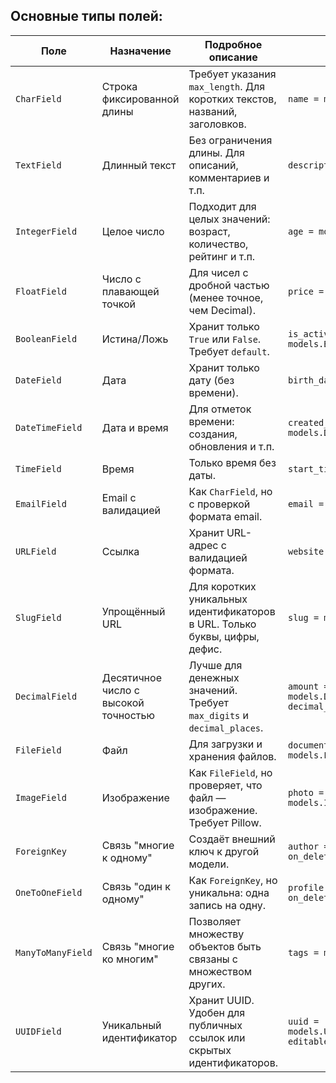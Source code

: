 ## Основные типы полей:

| Поле              | Назначение                           | Подробное описание                                                         | Пример использования                                             |
| ----------------- | ------------------------------------ | -------------------------------------------------------------------------- | ---------------------------------------------------------------- |
| `CharField`       | Строка фиксированной длины           | Требует указания `max_length`. Для коротких текстов, названий, заголовков. | `name = models.CharField(max_length=100)`                        |
| `TextField`       | Длинный текст                        | Без ограничения длины. Для описаний, комментариев и т.п.                   | `description = models.TextField()`                               |
| `IntegerField`    | Целое число                          | Подходит для целых значений: возраст, количество, рейтинг и т.п.           | `age = models.IntegerField()`                                    |
| `FloatField`      | Число с плавающей точкой             | Для чисел с дробной частью (менее точное, чем Decimal).                    | `price = models.FloatField()`                                    |
| `BooleanField`    | Истина/Ложь                          | Хранит только `True` или `False`. Требует `default`.                       | `is_active = models.BooleanField(default=True)`                  |
| `DateField`       | Дата                                 | Хранит только дату (без времени).                                          | `birth_date = models.DateField()`                                |
| `DateTimeField`   | Дата и время                         | Для отметок времени: создания, обновления и т.п.                           | `created_at = models.DateTimeField(auto_now_add=True)`           |
| `TimeField`       | Время                                | Только время без даты.                                                     | `start_time = models.TimeField()`                                |
| `EmailField`      | Email с валидацией                   | Как `CharField`, но с проверкой формата email.                             | `email = models.EmailField()`                                    |
| `URLField`        | Ссылка                               | Хранит URL-адрес с валидацией формата.                                     | `website = models.URLField()`                                    |
| `SlugField`       | Упрощённый URL                       | Для коротких уникальных идентификаторов в URL. Только буквы, цифры, дефис. | `slug = models.SlugField(unique=True)`                           |
| `DecimalField`    | Десятичное число с высокой точностью | Лучше для денежных значений. Требует `max_digits` и `decimal_places`.      | `amount = models.DecimalField(max_digits=10, decimal_places=2)`  |
| `FileField`       | Файл                                 | Для загрузки и хранения файлов.                                            | `document = models.FileField(upload_to='docs/')`                 |
| `ImageField`      | Изображение                          | Как `FileField`, но проверяет, что файл — изображение. Требует Pillow.     | `photo = models.ImageField(upload_to='images/')`                 |
| `ForeignKey`      | Связь "многие к одному"              | Создаёт внешний ключ к другой модели.                                      | `author = models.ForeignKey(User, on_delete=models.CASCADE)`     |
| `OneToOneField`   | Связь "один к одному"                | Как `ForeignKey`, но уникальна: одна запись на одну.                       | `profile = models.OneToOneField(User, on_delete=models.CASCADE)` |
| `ManyToManyField` | Связь "многие ко многим"             | Позволяет множеству объектов быть связаны с множеством других.             | `tags = models.ManyToManyField(Tag)`                             |
| `UUIDField`       | Уникальный идентификатор             | Хранит UUID. Удобен для публичных ссылок или скрытых идентификаторов.      | `uuid = models.UUIDField(default=uuid.uuid4, editable=False)`    |


